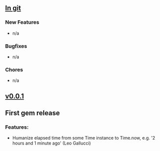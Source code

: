 ## [In git](https://github.com/elgalu/time_ago_in_words/compare/v0.0.1...HEAD)

### New Features
* n/a

### Bugfixes
* n/a

### Chores
* n/a

## [v0.0.1](https://github.com/elgalu/time_ago_in_words/tree/v0.0.1)

## First gem release

### Features:
* Humanize elapsed time from some Time instance to Time.now, e.g. '2 hours and 1 minute ago' (Leo Gallucci)

